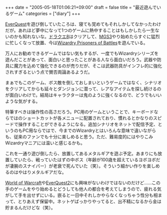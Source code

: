 +++
date = "2005-05-18T01:06:21+09:00"
draft = false
title = "最近遊んでいるゲーム"
categories = ["diary"]
+++

<a href="http://eqlive.station.sony.com/" title="EverQuest">EverQuest</a>を遊び倒していたころは、寝ても覚めてもそれしかしてなかったわけだが。あれほど夢中になって1つのゲームに熱中することはもしかしたら一生ないのかも知れないな。<a href="http://www.square-enix.co.jp/dragonquest/eight/" title="ドラゴンクエスト8">ドラクエ8</a>はクリアして、<a href="http://www.konami.jp/gs/game/mgs3/japanese/index.html" title="Metal Gear Solid 3">MGS3</a>やり始めたらすぐに猛烈に忙しくなって放置、今は<a href="http://wiz-pb.jp/index.html" title="ウィザードリー外伝 ?戦闘の監獄?">Wizardry Prisoners of Battles</a>を遊んでいる。

万人にお勧めできるゲームではない気もするが、一度でもWizardryシリーズを遊んだことがあって、面白いと思ったことがある人なら面白いだろう。武器や防具に魔力を込めて強化できるのが売りだが、そこは武器防具がインフレ的に強化されすぎるという点で賛否両論あるようだ。

まぁでもこのゲーム、ボス敵を倒しておしまいというゲームではなく、シナリオをクリアしてからも延々とダンジョンに潜って、レアなアイテムを探し続けるのが面白いわけで。結局はキャラクターは鬼のように強くなるので、どうでもいいような気がする。
<!--more-->
特筆すべきは操作性の高さだろう。PC用のゲームということで、キーボードならではのショートカットが各メニューに配置されており、慣れるとかなりのスピードで操作することができるようになる。追加シナリオをネットで配信予定、というのもPC用ならではで、今までのWizardryとはいろんな意味で違いながらも、従来のファンでも十分に楽しめると思う。ただ、難易度的にはやりこみWizardryマニアには温いと感じるかも。

これを一通り遊び倒したら、放置してあるメタルギアを遊ぶ予定。あまりにも放置していたら、戦っていたはずの中ボス（年齢が100歳を超えているヨボヨボだが凄腕のスナイパー）が老衰で死んでいた（笑）。そういう細かい作りを楽しめるのはやはりメタルギアだな。

<a href="http://www.worldofwarcraft.com/" title="World of Warcraft">World of Warcraft</a>や<a href="http://everquest2.station.sony.com/" title="EverQuest2">EverQuest2</a>にも興味がないわけではないのだけど……この手のゲームをやり始めるとどうしても他人の都合を考えてしまうので、疲れる気がして手を出せずにいる。嵌ると一日中それしかやらなくなっちゃう性分も相まって、とりあえず保留中。ネットゲばっかりやってると、出不精になるから金は貯まるんだけどな（笑）。

